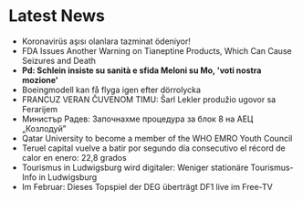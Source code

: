 # Latest News
-  Koronavirüs aşısı olanlara tazminat ödeniyor!
-  FDA Issues Another Warning on Tianeptine Products, Which Can Cause Seizures and Death
-  **Pd: Schlein insiste su sanità e sfida Meloni su Mo, 'voti nostra mozione'**
-  Boeingmodell kan få flyga igen efter dörrolycka
-  FRANCUZ VERAN ČUVENOM TIMU: Šarl Lekler produžio ugovor sa Ferarijem
-  Министър Радев: Започнахме процедура за блок 8 на АЕЦ „Козлодуй”
-  Qatar University to become a member of the WHO EMRO Youth Council
-  Teruel capital vuelve a batir por segundo día consecutivo el récord de calor en enero: 22,8 grados
-  Tourismus in Ludwigsburg wird digitaler: Weniger stationäre Tourismus-Info in Ludwigsburg
-  Im Februar: Dieses Topspiel der DEG überträgt DF1 live im Free-TV
